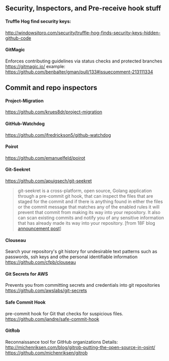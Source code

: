 ## Security, Inspectors, and Pre-receive hook stuff

#### Truffle Hog find security keys:
http://windowsitpro.com/security/truffle-hog-finds-security-keys-hidden-github-code

#### GitMagic
Enforces contributing guidelines via status checks and protected branches
https://gitmagic.io/
example: https://github.com/benbalter/gman/pull/133#issuecomment-213111334

## Commit and repo inspectors

#### Project-Migration

https://github.com/krues8dr/project-migration

#### GitHub-Watchdog
https://github.com/jfredrickson5/github-watchdog

#### Poirot
https://github.com/emanuelfeld/poirot

#### Git-Seekret
https://github.com/apuigsech/git-seekret
> git-seekret is a cross-platform, open source, Golang application through a pre-commit git hook, that can inspect the files that are staged for the commit and if there is anything found in either the files or the commit message that matches any of the enabled rules it will prevent that commit from making its way into your repository. It also can scan existing commits and notify you of any sensitive information that has already made its way into your repository. [from 18F blog [announcement post](https://18f.gsa.gov/2017/09/26/automated-scanning-for-sensitive-information/)]


#### Clouseau
Search your repository's git history for undesirable text patterns such as passwords, ssh keys and othe personal identifiable information
https://github.com/cfpb/clouseau


#### Git Secrets for AWS
Prevents you from committing secrets and credentials into git repositories
https://github.com/awslabs/git-secrets

#### Safe Commit Hook
pre-commit hook for Git that checks for suspicious files.
https://github.com/jandre/safe-commit-hook

#### GitRob
Reconnaissance tool for GitHub organizations
Details: http://michenriksen.com/blog/gitrob-putting-the-open-source-in-osint/
https://github.com/michenriksen/gitrob
